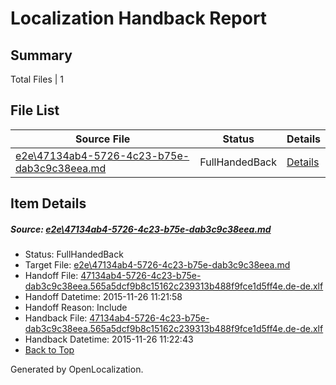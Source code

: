 # <a name='report-top'></a> Localization Handback Report

## Summary
 Total Files | 1

## File List
 Source File | Status | Details 
 ----------- | ------ | ------- 
 [e2e\47134ab4-5726-4c23-b75e-dab3c9c38eea.md](https://github.com/OpenLocalizationTest/oltest/blob/f08c170e4a5fc467208b8e1733215ac813a7ff01/e2e/47134ab4-5726-4c23-b75e-dab3c9c38eea.md) | FullHandedBack | [Details](#540c3ed2489c0b479448581d410662a6b27255691)

## Item Details
##### <a name='540c3ed2489c0b479448581d410662a6b27255691'></a> Source: [e2e\47134ab4-5726-4c23-b75e-dab3c9c38eea.md](https://github.com/OpenLocalizationTest/oltest/blob/f08c170e4a5fc467208b8e1733215ac813a7ff01/e2e/47134ab4-5726-4c23-b75e-dab3c9c38eea.md)
* Status: FullHandedBack
* Target File: [e2e\47134ab4-5726-4c23-b75e-dab3c9c38eea.md](https://github.com/OpenLocalizationTestOrg/oltest.de-de/blob/4e8cb148ac2d834c1ebdd87bcbf74d659138d2a3/e2e/47134ab4-5726-4c23-b75e-dab3c9c38eea.md)
* Handoff File: [47134ab4-5726-4c23-b75e-dab3c9c38eea.565a5dcf9b8c15162c239313b488f9fce1d5ff4e.de-de.xlf](https://github.com/OpenLocalizationTestOrg/olhandoff/blob/c3c562284f048f6426e43036468b5cc2889e49c8/ol-handoff/OpenLocalizationTestOrg/oltest.de-de/yanz/47134ab4-5726-4c23-b75e-dab3c9c38eea.565a5dcf9b8c15162c239313b488f9fce1d5ff4e.de-de.xlf)
* Handoff Datetime: 2015-11-26 11:21:58
* Handoff Reason: Include
* Handback File: [47134ab4-5726-4c23-b75e-dab3c9c38eea.565a5dcf9b8c15162c239313b488f9fce1d5ff4e.de-de.xlf](https://github.com/OpenLocalizationTestOrg/olhandback/blob/19503951ffad33eb86f0790f57e2d03fdd71af1b/ol-handback/OpenLocalizationTestOrg/oltest.de-de/yanz/47134ab4-5726-4c23-b75e-dab3c9c38eea.565a5dcf9b8c15162c239313b488f9fce1d5ff4e.de-de.xlf)
* Handback Datetime: 2015-11-26 11:22:43
* [Back to Top](#report-top)


Generated by OpenLocalization.
